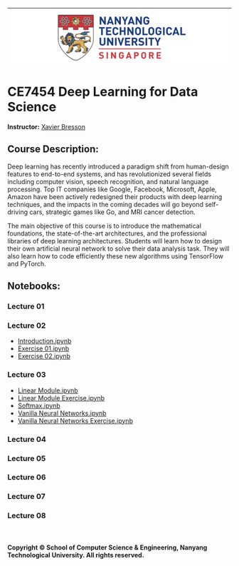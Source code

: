 |![image](https://github.com/NTU-CCA/CE7454/blob/master/logo.png)|
|---|
# CE7454 Deep Learning for Data Science

**Instructor:** [Xavier Bresson](https://www.ntu.edu.sg/home/xbresson/)

## Course Description:

Deep learning has recently introduced a paradigm shift from human-design features to end-to-end systems, and has revolutionized several fields including computer vision, speech recognition, and natural language processing. Top IT companies like Google, Facebook, Microsoft, Apple, Amazon have been actively redesigned their products with deep learning techniques, and the impacts in the coming decades will go beyond self-driving cars, strategic games like Go, and MRI cancer detection.

The main objective of this course is to introduce the mathematical foundations, the state-of-the-art architectures, and the professional libraries of deep learning architectures. Students will learn how to design their own artificial neural network to solve their data analysis task. They will also learn how to code efficiently these new algorithms using TensorFlow and PyTorch.

## Notebooks:

### Lecture 01

### Lecture 02
- [Introduction.ipynb]()
- [Exercise 01.ipynb]()
- [Exercise 02.ipynb]()

### Lecture 03
- [Linear Module.ipynb]()
- [Linear Module Exercise.ipynb]()
- [Softmax.ipynb]()
- [Vanilla Neural Networks.ipynb]()
- [Vanilla Neural Networks Exercise.ipynb]()

### Lecture 04

### Lecture 05

### Lecture 06

### Lecture 07

### Lecture 08

<br>

#### Copyright © School of Computer Science & Engineering, Nanyang Technological University. All rights reserved.
